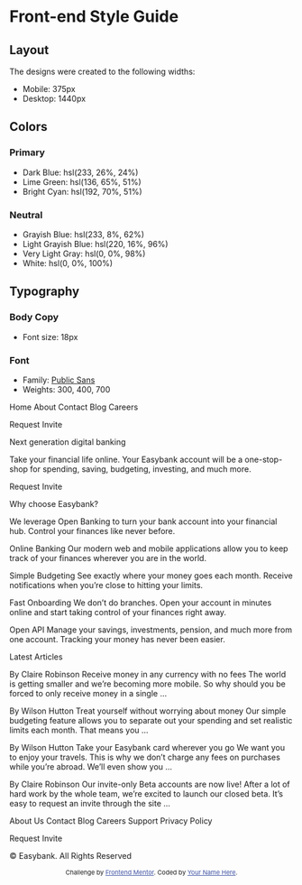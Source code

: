 # Front-end Style Guide

## Layout

The designs were created to the following widths:

- Mobile: 375px
- Desktop: 1440px

## Colors

### Primary

- Dark Blue: hsl(233, 26%, 24%)
- Lime Green: hsl(136, 65%, 51%)
- Bright Cyan: hsl(192, 70%, 51%)

### Neutral

- Grayish Blue: hsl(233, 8%, 62%)
- Light Grayish Blue: hsl(220, 16%, 96%)
- Very Light Gray: hsl(0, 0%, 98%)
- White: hsl(0, 0%, 100%)

## Typography

### Body Copy

- Font size: 18px

### Font

- Family: [Public Sans](https://fonts.google.com/specimen/Public+Sans)
- Weights: 300, 400, 700

 <style>
    .attribution {
      font-size: 11px;
      text-align: center;
    }

    .attribution a {
      color: hsl(228, 45%, 44%);
    }
  </style>

Home
About
Contact
Blog
Careers

Request Invite

Next generation digital banking

Take your financial life online. Your Easybank account will be a one-stop-shop
for spending, saving, budgeting, investing, and much more.

Request Invite

Why choose Easybank?

We leverage Open Banking to turn your bank account into your financial hub. Control your finances like never before.

Online Banking
Our modern web and mobile applications allow you to keep track of your finances wherever you are in the world.

Simple Budgeting
See exactly where your money goes each month. Receive notifications when you’re close to hitting your limits.

Fast Onboarding
We don’t do branches. Open your account in minutes online and start taking control of your finances right away.

Open API
Manage your savings, investments, pension, and much more from one account. Tracking your money has never been easier.

Latest Articles

By Claire Robinson
Receive money in any currency with no fees
The world is getting smaller and we’re becoming more mobile. So why should you be forced to only receive money in a single …

By Wilson Hutton
Treat yourself without worrying about money
Our simple budgeting feature allows you to separate out your spending and set realistic limits each month. That means you …

By Wilson Hutton
Take your Easybank card wherever you go
We want you to enjoy your travels. This is why we don’t charge any fees on purchases while you’re abroad. We’ll even show you …

By Claire Robinson
Our invite-only Beta accounts are now live!
After a lot of hard work by the whole team, we’re excited to launch our closed beta. It’s easy to request an invite through the site ...

About Us
Contact
Blog
Careers
Support
Privacy Policy

Request Invite

© Easybank. All Rights Reserved

  <div class="attribution">
    Challenge by <a href="https://www.frontendmentor.io?ref=challenge" target="_blank">Frontend Mentor</a>.
    Coded by <a href="#">Your Name Here</a>.
  </div>
